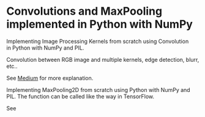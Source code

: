 # Convolutions and MaxPooling implemented in Python with NumPy
Implementing Image Processing Kernels from scratch using Convolution in Python with NumPy and PIL.

Convolution between RGB image and multiple kernels, edge detection, blurr, etc..

See <a href='https://medium.com/@sabribarac/implementing-image-processing-kernels-from-scratch-using-convolution-in-python-4e966e9aafaf'>Medium</a> for more explanation.

Implementing MaxPooling2D from scratch using Python with NumPy and PIL.
The function can be called like the way in TensorFlow.

See 
